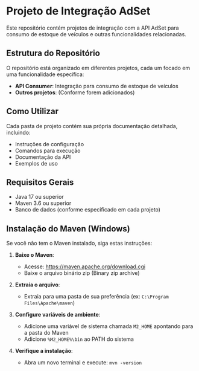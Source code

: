 # Projeto de Integração AdSet

Este repositório contém projetos de integração com a API AdSet para consumo de estoque de veículos e outras funcionalidades relacionadas.

## Estrutura do Repositório

O repositório está organizado em diferentes projetos, cada um focado em uma funcionalidade específica:

- **API Consumer**: Integração para consumo de estoque de veículos
- **Outros projetos**: (Conforme forem adicionados)

## Como Utilizar

Cada pasta de projeto contém sua própria documentação detalhada, incluindo:

- Instruções de configuração
- Comandos para execução
- Documentação da API
- Exemplos de uso

## Requisitos Gerais

- Java 17 ou superior
- Maven 3.6 ou superior
- Banco de dados (conforme especificado em cada projeto)

## Instalação do Maven (Windows)

Se você não tem o Maven instalado, siga estas instruções:

1. **Baixe o Maven**:
   - Acesse: https://maven.apache.org/download.cgi
   - Baixe o arquivo binário zip (Binary zip archive)

2. **Extraia o arquivo**:
   - Extraia para uma pasta de sua preferência (ex: `C:\Program Files\Apache\maven`)

3. **Configure variáveis de ambiente**:
   - Adicione uma variável de sistema chamada `M2_HOME` apontando para a pasta do Maven
   - Adicione `%M2_HOME%\bin` ao PATH do sistema

4. **Verifique a instalação**:
   - Abra um novo terminal e execute: `mvn -version`
